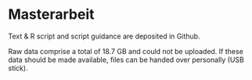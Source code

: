 # Masterarbeit 

Text & R script and script guidance are deposited in Github.

Raw data comprise a total of 18.7 GB and could not be uploaded. If these data should be made available, files can be handed over personally (USB stick). 





